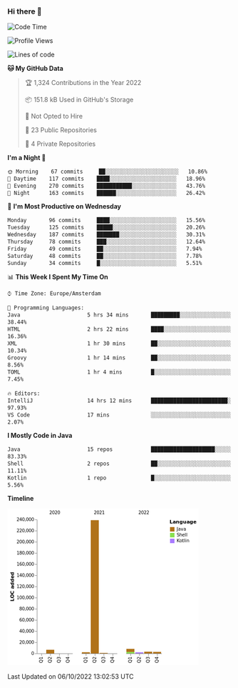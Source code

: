 ### Hi there 👋


<!--START_SECTION:waka-->
![Code Time](http://img.shields.io/badge/Code%20Time-2%2C513%20hrs%204%20mins-blue)

![Profile Views](http://img.shields.io/badge/Profile%20Views-7-blue)

![Lines of code](https://img.shields.io/badge/From%20Hello%20World%20I%27ve%20Written-265%20Thousand%20lines%20of%20code-blue)

**🐱 My GitHub Data** 

> 🏆 1,324 Contributions in the Year 2022
 > 
> 📦 151.8 kB Used in GitHub's Storage 
 > 
> 🚫 Not Opted to Hire
 > 
> 📜 23 Public Repositories 
 > 
> 🔑 4 Private Repositories  
 > 
**I'm a Night 🦉** 

```text
🌞 Morning    67 commits     ██░░░░░░░░░░░░░░░░░░░░░░░   10.86% 
🌆 Daytime    117 commits    ████░░░░░░░░░░░░░░░░░░░░░   18.96% 
🌃 Evening    270 commits    ███████████░░░░░░░░░░░░░░   43.76% 
🌙 Night      163 commits    ██████░░░░░░░░░░░░░░░░░░░   26.42%

```
📅 **I'm Most Productive on Wednesday** 

```text
Monday       96 commits     ████░░░░░░░░░░░░░░░░░░░░░   15.56% 
Tuesday      125 commits    █████░░░░░░░░░░░░░░░░░░░░   20.26% 
Wednesday    187 commits    ███████░░░░░░░░░░░░░░░░░░   30.31% 
Thursday     78 commits     ███░░░░░░░░░░░░░░░░░░░░░░   12.64% 
Friday       49 commits     ██░░░░░░░░░░░░░░░░░░░░░░░   7.94% 
Saturday     48 commits     ██░░░░░░░░░░░░░░░░░░░░░░░   7.78% 
Sunday       34 commits     █░░░░░░░░░░░░░░░░░░░░░░░░   5.51%

```


📊 **This Week I Spent My Time On** 

```text
⌚︎ Time Zone: Europe/Amsterdam

💬 Programming Languages: 
Java                     5 hrs 34 mins       █████████░░░░░░░░░░░░░░░░   38.44% 
HTML                     2 hrs 22 mins       ████░░░░░░░░░░░░░░░░░░░░░   16.36% 
XML                      1 hr 30 mins        ██░░░░░░░░░░░░░░░░░░░░░░░   10.34% 
Groovy                   1 hr 14 mins        ██░░░░░░░░░░░░░░░░░░░░░░░   8.56% 
TOML                     1 hr 4 mins         █░░░░░░░░░░░░░░░░░░░░░░░░   7.45%

🔥 Editors: 
IntelliJ                 14 hrs 12 mins      ████████████████████████░   97.93% 
VS Code                  17 mins             ░░░░░░░░░░░░░░░░░░░░░░░░░   2.07%

```

**I Mostly Code in Java** 

```text
Java                     15 repos            ████████████████████░░░░░   83.33% 
Shell                    2 repos             ██░░░░░░░░░░░░░░░░░░░░░░░   11.11% 
Kotlin                   1 repo              █░░░░░░░░░░░░░░░░░░░░░░░░   5.56%

```


**Timeline**

![Chart not found](https://raw.githubusercontent.com/powercasgamer/powercasgamer/master/charts/bar_graph.png) 


 Last Updated on 06/10/2022 13:02:53 UTC
<!--END_SECTION:waka-->
